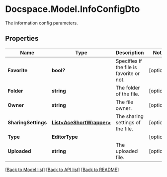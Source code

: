 # Docspace.Model.InfoConfigDto
The information config parameters.

## Properties

Name | Type | Description | Notes
------------ | ------------- | ------------- | -------------
**Favorite** | **bool?** | Specifies if the file is favorite or not. | [optional] 
**Folder** | **string** | The folder of the file. | [optional] 
**Owner** | **string** | The file owner. | [optional] 
**SharingSettings** | [**List&lt;AceShortWrapper&gt;**](AceShortWrapper.md) | The sharing settings of the file. | [optional] 
**Type** | **EditorType** |  | [optional] 
**Uploaded** | **string** | The uploaded file. | [optional] 

[[Back to Model list]](../README.md#documentation-for-models) [[Back to API list]](../README.md#documentation-for-api-endpoints) [[Back to README]](../README.md)

